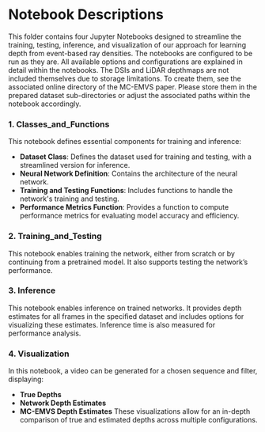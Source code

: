 # Notebook Descriptions

This folder contains four Jupyter Notebooks designed to streamline the training, testing, inference, and visualization of our approach for learning depth from event-based ray densities. The notebooks are configured to be run as they are.  All available options and configurations are explained in detail within the notebooks. The DSIs and LiDAR depthmaps are not included themselves due to storage limitations. To create them, see the associated online directory of the MC-EMVS paper. Please store them in the prepared dataset sub-directories or adjust the associated paths within the notebook accordingly.

### 1. Classes_and_Functions
This notebook defines essential components for training and inference:
- **Dataset Class**: Defines the dataset used for training and testing, with a streamlined version for inference.
- **Neural Network Definition**: Contains the architecture of the neural network.
- **Training and Testing Functions**: Includes functions to handle the network's training and testing.
- **Performance Metrics Function**: Provides a function to compute performance metrics for evaluating model accuracy and efficiency.

### 2. Training_and_Testing
This notebook enables training the network, either from scratch or by continuing from a pretrained model. It also supports testing the network’s performance.

### 3. Inference
This notebook enables inference on trained networks. It provides depth estimates for all frames in the specified dataset and includes options for visualizing these estimates. Inference time is also measured for performance analysis.

### 4. Visualization
In this notebook, a video can be generated for a chosen sequence and filter, displaying:
- **True Depths**
- **Network Depth Estimates**
- **MC-EMVS Depth Estimates**
These visualizations allow for an in-depth comparison of true and estimated depths across multiple configurations.
